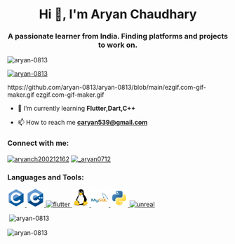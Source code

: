 <h1 align="center">Hi 👋, I'm Aryan Chaudhary</h1>
<h3 align="center">A passionate learner from India. Finding platforms and projects to work on.</h3>

<p align="left"> <img src="https://komarev.com/ghpvc/?username=aryan-0813&label=Profile%20views&color=0e75b6&style=flat" alt="aryan-0813" /> </p>

<p align="left"> <a href="https://github.com/ryo-ma/github-profile-trophy"><img src="https://github-profile-trophy.vercel.app/?username=aryan-0813" alt="aryan-0813" /></a> </p>
https://github.com/aryan-0813/aryan-0813/blob/main/ezgif.com-gif-maker.gif
ezgif.com-gif-maker.gif

- 🌱 I’m currently learning **Flutter,Dart,C++**

- 📫 How to reach me **caryan539@gmail.com**

<h3 align="left">Connect with me:</h3>
<p align="left">
<a href="https://twitter.com/aryanch200212162" target="blank"><img align="center" src="https://raw.githubusercontent.com/rahuldkjain/github-profile-readme-generator/master/src/images/icons/Social/twitter.svg" alt="aryanch200212162" height="30" width="40" /></a>
<a href="https://instagram.com/_aryan0712" target="blank"><img align="center" src="https://raw.githubusercontent.com/rahuldkjain/github-profile-readme-generator/master/src/images/icons/Social/instagram.svg" alt="_aryan0712" height="30" width="40" /></a>
</p>

<h3 align="left">Languages and Tools:</h3>
<p align="left"> <a href="https://www.cprogramming.com/" target="_blank" rel="noreferrer"> <img src="https://raw.githubusercontent.com/devicons/devicon/master/icons/c/c-original.svg" alt="c" width="40" height="40"/> </a> <a href="https://www.w3schools.com/cpp/" target="_blank" rel="noreferrer"> <img src="https://raw.githubusercontent.com/devicons/devicon/master/icons/cplusplus/cplusplus-original.svg" alt="cplusplus" width="40" height="40"/> </a> <a href="https://flutter.dev" target="_blank" rel="noreferrer"> <img src="https://www.vectorlogo.zone/logos/flutterio/flutterio-icon.svg" alt="flutter" width="40" height="40"/> </a> <a href="https://www.linux.org/" target="_blank" rel="noreferrer"> <img src="https://raw.githubusercontent.com/devicons/devicon/master/icons/linux/linux-original.svg" alt="linux" width="40" height="40"/> </a> <a href="https://www.mysql.com/" target="_blank" rel="noreferrer"> <img src="https://raw.githubusercontent.com/devicons/devicon/master/icons/mysql/mysql-original-wordmark.svg" alt="mysql" width="40" height="40"/> </a> <a href="https://www.python.org" target="_blank" rel="noreferrer"> <img src="https://raw.githubusercontent.com/devicons/devicon/master/icons/python/python-original.svg" alt="python" width="40" height="40"/> </a> <a href="https://unrealengine.com/" target="_blank" rel="noreferrer"> <img src="https://raw.githubusercontent.com/kenangundogan/fontisto/036b7eca71aab1bef8e6a0518f7329f13ed62f6b/icons/svg/brand/unreal-engine.svg" alt="unreal" width="40" height="40"/> </a> </p>

<p>&nbsp;<img align="center" src="https://github-readme-stats.vercel.app/api?username=aryan-0813&show_icons=true&locale=en" alt="aryan-0813" /></p>

<p><img align="center" src="https://github-readme-streak-stats.herokuapp.com/?user=aryan-0813&" alt="aryan-0813" /></p>
